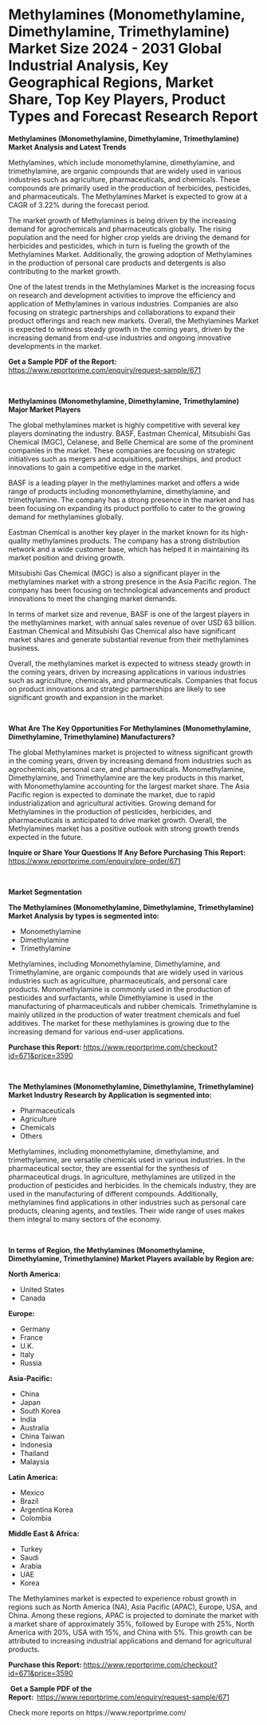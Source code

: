 <p><h1>Methylamines (Monomethylamine, Dimethylamine, Trimethylamine) Market Size 2024 - 2031 Global Industrial Analysis, Key Geographical Regions, Market Share, Top Key Players, Product Types and Forecast Research Report</h1></p><p><strong>Methylamines (Monomethylamine, Dimethylamine, Trimethylamine) Market Analysis and Latest Trends</strong></p>
<p><p>Methylamines, which include monomethylamine, dimethylamine, and trimethylamine, are organic compounds that are widely used in various industries such as agriculture, pharmaceuticals, and chemicals. These compounds are primarily used in the production of herbicides, pesticides, and pharmaceuticals. The Methylamines Market is expected to grow at a CAGR of 3.22% during the forecast period.</p><p>The market growth of Methylamines is being driven by the increasing demand for agrochemicals and pharmaceuticals globally. The rising population and the need for higher crop yields are driving the demand for herbicides and pesticides, which in turn is fueling the growth of the Methylamines Market. Additionally, the growing adoption of Methylamines in the production of personal care products and detergents is also contributing to the market growth.</p><p>One of the latest trends in the Methylamines Market is the increasing focus on research and development activities to improve the efficiency and application of Methylamines in various industries. Companies are also focusing on strategic partnerships and collaborations to expand their product offerings and reach new markets. Overall, the Methylamines Market is expected to witness steady growth in the coming years, driven by the increasing demand from end-use industries and ongoing innovative developments in the market.</p></p>
<p><strong>Get a Sample PDF of the Report:&nbsp;</strong> <a href="https://www.reportprime.com/enquiry/request-sample/671">https://www.reportprime.com/enquiry/request-sample/671</a></p>
<p>&nbsp;</p>
<p><strong>Methylamines (Monomethylamine, Dimethylamine, Trimethylamine) Major Market Players</strong></p>
<p><p>The global methylamines market is highly competitive with several key players dominating the industry. BASF, Eastman Chemical, Mitsubishi Gas Chemical (MGC), Celanese, and Belle Chemical are some of the prominent companies in the market. These companies are focusing on strategic initiatives such as mergers and acquisitions, partnerships, and product innovations to gain a competitive edge in the market.</p><p>BASF is a leading player in the methylamines market and offers a wide range of products including monomethylamine, dimethylamine, and trimethylamine. The company has a strong presence in the market and has been focusing on expanding its product portfolio to cater to the growing demand for methylamines globally.</p><p>Eastman Chemical is another key player in the market known for its high-quality methylamines products. The company has a strong distribution network and a wide customer base, which has helped it in maintaining its market position and driving growth.</p><p>Mitsubishi Gas Chemical (MGC) is also a significant player in the methylamines market with a strong presence in the Asia Pacific region. The company has been focusing on technological advancements and product innovations to meet the changing market demands.</p><p>In terms of market size and revenue, BASF is one of the largest players in the methylamines market, with annual sales revenue of over USD 63 billion. Eastman Chemical and Mitsubishi Gas Chemical also have significant market shares and generate substantial revenue from their methylamines business.</p><p>Overall, the methylamines market is expected to witness steady growth in the coming years, driven by increasing applications in various industries such as agriculture, chemicals, and pharmaceuticals. Companies that focus on product innovations and strategic partnerships are likely to see significant growth and expansion in the market.</p></p>
<p>&nbsp;</p>
<p><strong>What Are The Key Opportunities For Methylamines (Monomethylamine, Dimethylamine, Trimethylamine) Manufacturers?</strong></p>
<p><p>The global Methylamines market is projected to witness significant growth in the coming years, driven by increasing demand from industries such as agrochemicals, personal care, and pharmaceuticals. Monomethylamine, Dimethylamine, and Trimethylamine are the key products in this market, with Monomethylamine accounting for the largest market share. The Asia Pacific region is expected to dominate the market, due to rapid industrialization and agricultural activities. Growing demand for Methylamines in the production of pesticides, herbicides, and pharmaceuticals is anticipated to drive market growth. Overall, the Methylamines market has a positive outlook with strong growth trends expected in the future.</p></p>
<p><strong>Inquire or Share Your Questions If Any Before Purchasing This Report:</strong> <a href="https://www.reportprime.com/enquiry/pre-order/671">https://www.reportprime.com/enquiry/pre-order/671</a></p>
<p>&nbsp;</p>
<p><strong>Market Segmentation</strong></p>
<p><strong>The Methylamines (Monomethylamine, Dimethylamine, Trimethylamine) Market Analysis by types is segmented into:</strong></p>
<p><ul><li>Monomethylamine</li><li>Dimethylamine</li><li>Trimethylamine</li></ul></p>
<p><p>Methylamines, including Monomethylamine, Dimethylamine, and Trimethylamine, are organic compounds that are widely used in various industries such as agriculture, pharmaceuticals, and personal care products. Monomethylamine is commonly used in the production of pesticides and surfactants, while Dimethylamine is used in the manufacturing of pharmaceuticals and rubber chemicals. Trimethylamine is mainly utilized in the production of water treatment chemicals and fuel additives. The market for these methylamines is growing due to the increasing demand for various end-user applications.</p></p>
<p><strong>Purchase this Report:&nbsp;</strong><a href="https://www.reportprime.com/checkout?id=671&price=3590">https://www.reportprime.com/checkout?id=671&price=3590</a></p>
<p>&nbsp;</p>
<p><strong>The Methylamines (Monomethylamine, Dimethylamine, Trimethylamine) Market Industry Research by Application is segmented into:</strong></p>
<p><ul><li>Pharmaceuticals</li><li>Agriculture</li><li>Chemicals</li><li>Others</li></ul></p>
<p><p>Methylamines, including monomethylamine, dimethylamine, and trimethylamine, are versatile chemicals used in various industries. In the pharmaceutical sector, they are essential for the synthesis of pharmaceutical drugs. In agriculture, methylamines are utilized in the production of pesticides and herbicides. In the chemicals industry, they are used in the manufacturing of different compounds. Additionally, methylamines find applications in other industries such as personal care products, cleaning agents, and textiles. Their wide range of uses makes them integral to many sectors of the economy.</p></p>
<p>&nbsp;</p>
<p><strong>In terms of Region, the Methylamines (Monomethylamine, Dimethylamine, Trimethylamine) Market Players available by Region are:</strong></p>
<p>
    <p> <strong> North America: </strong>
        <ul>
            <li>United States</li>
            <li>Canada</li>
        </ul>
        </p> 
    <p> <strong> Europe: </strong>
        <ul>
            <li>Germany</li>
            <li>France</li>
            <li>U.K.</li>
            <li>Italy</li>
            <li>Russia</li>
        </ul>
        </p> 
    <p> <strong> Asia-Pacific: </strong>
        <ul>
            <li>China</li>
            <li>Japan</li>
            <li>South Korea</li>
            <li>India</li>
            <li>Australia</li>
            <li>China Taiwan</li>
            <li>Indonesia</li>
            <li>Thailand</li>
            <li>Malaysia</li>
        </ul>
        </p> 
    <p> <strong> Latin America: </strong>
        <ul>
            <li>Mexico</li>
            <li>Brazil</li>
            <li>Argentina Korea</li>
            <li>Colombia</li>
        </ul>
        </p> 
    <p> <strong> Middle East & Africa: </strong>
        <ul>
            <li>Turkey</li>
            <li>Saudi</li>
            <li>Arabia</li>
            <li>UAE</li>
            <li>Korea</li>
        </ul>
    </p>
    </p>
<p><p>The Methylamines market is expected to experience robust growth in regions such as North America (NA), Asia Pacific (APAC), Europe, USA, and China. Among these regions, APAC is projected to dominate the market with a market share of approximately 35%, followed by Europe with 25%, North America with 20%, USA with 15%, and China with 5%. This growth can be attributed to increasing industrial applications and demand for agricultural products.</p></p>
<p><strong>Purchase this Report: </strong><a href="https://www.reportprime.com/checkout?id=671&price=3590">https://www.reportprime.com/checkout?id=671&price=3590</a></p>
<p>&nbsp;<strong>Get a Sample PDF of the Report:&nbsp;&nbsp;</strong><a href="https://www.reportprime.com/enquiry/request-sample/671">https://www.reportprime.com/enquiry/request-sample/671</a></p>
<p><strong></strong></p>
<p>Check more reports on https://www.reportprime.com/</p>